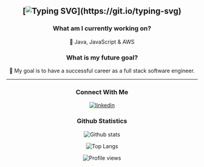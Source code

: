 <div align="center">

[![Typing SVG](https://readme-typing-svg.demolab.com?font=Noto&size=35&duration=800&color=2CF700&center=true&vCenter=true&background=0D1116FF&multiline=true&repeat=false&random=false&width=550&height=180&lines=Hello;My+name+is+James+Railton;and;welcome+to+my+GitHub!!!)](https://git.io/typing-svg)
---

### What am I currently working on?
📖 Java, JavaScript & AWS

### What is my future goal?
🏁 My goal is to have a successful career as a full stack software engineer.

---

### Connect With Me
[![linkedin](https://img.shields.io/badge/linkedin-%231E77B5.svg?&style=for-the-badge&logo=linkedin&logoColor=white)](https://www.linkedin.com/in/JamesRailton/)

### Github Statistics
![Github stats](https://github-readme-stats.vercel.app/api?username=jamesrailton&show_icons=true&count_private=true&hide_border=true)

![Top Langs](https://github-readme-stats.vercel.app/api/top-langs/?username=jamesrailton)

![Profile views](https://komarev.com/ghpvc/?username=jamesrailton&&style=flat-square)
</div>
